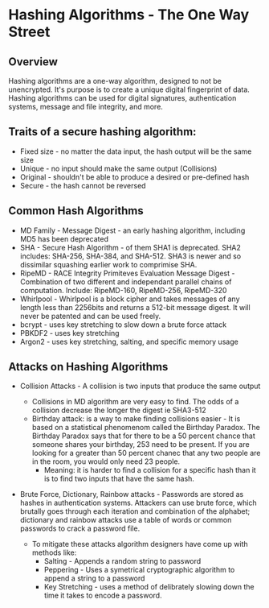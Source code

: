 # Hashing Algorithms - The One Way Street

## Overview

Hashing algorithms are a one-way algorithm, designed to not be unencrypted.  It's purpose is to create a unique digital fingerprint of data.
Hashing algorithms can be used for digital signatures, authentication systems, message and file integrity, and more.


## Traits of a secure hashing algorithm:

  - Fixed size - no matter the data input, the hash output will be the same size
  - Unique - no input should make the same output (Collisions)
  - Original - shouldn't be able to produce a desired or pre-defined hash
  - Secure - the hash cannot be reversed
  

## Common Hash Algorithms

 - MD Family - Message Digest - an early hashing algorithm, including MD5 has been deprecated
 - SHA - Secure Hash Algorithm - of them SHA1 is deprecated.  SHA2 includes: SHA-256, SHA-384, and SHA-512.  SHA3 is newer and so dissimilar squashing earlier work to comprimise SHA.
 - RipeMD - RACE Integrity Primiteves Evaluation Message Digest - Combination of two different and independant parallel chains of computation.  Include: RipeMD-160, RipeMD-256, RipeMD-320
 - Whirlpool - Whirlpool is a block cipher and takes messages of any length less than 2256bits and returns a 512-bit message digest.  It will never be patented and can be used freely.
 - bcrypt - uses key stretching to slow down a brute force attack
 - PBKDF2 - uses key stretching
 - Argon2 - uses key stretching, salting, and specific memory usage


## Attacks on Hashing Algorithms

 - Collision Attacks - A collision is two inputs that produce the same output
    - Collisions in MD algorithm are very easy to find.  The odds of a collision decrease the longer the digest ie SHA3-512
    - Birthday attack: is a way to make finding collisions easier - It is based on a statistical phenomenom called the Birthday Paradox.  The Birthday Paradox says that for there to be a 50 percent chance that someone shares your birthday, 253 need to be present.  If you are looking for a greater than 50 percent chanec that any two people are in the room, you would only need 23 people.
       - Meaning: it is harder to find a collision for a specific hash than it is to find two inputs that have the same hash.

 - Brute Force, Dictionary, Rainbow attacks - Passwords are stored as hashes in authentication systems.  Attackers can use brute force, which brutally goes through each iteration and combination of the alphabet; dictionary and rainbow attacks use a table of words or common passwords to crack a password file.
    - To mitigate these attacks algorithm designers have come up with methods like:
       - Salting - Appends a random string to password
       - Peppering - Uses a symetrical cryptographic algorithm to append a string to a password
       - Key Stretching - uses a method of delibrately slowing down the time it takes to encode a password.  